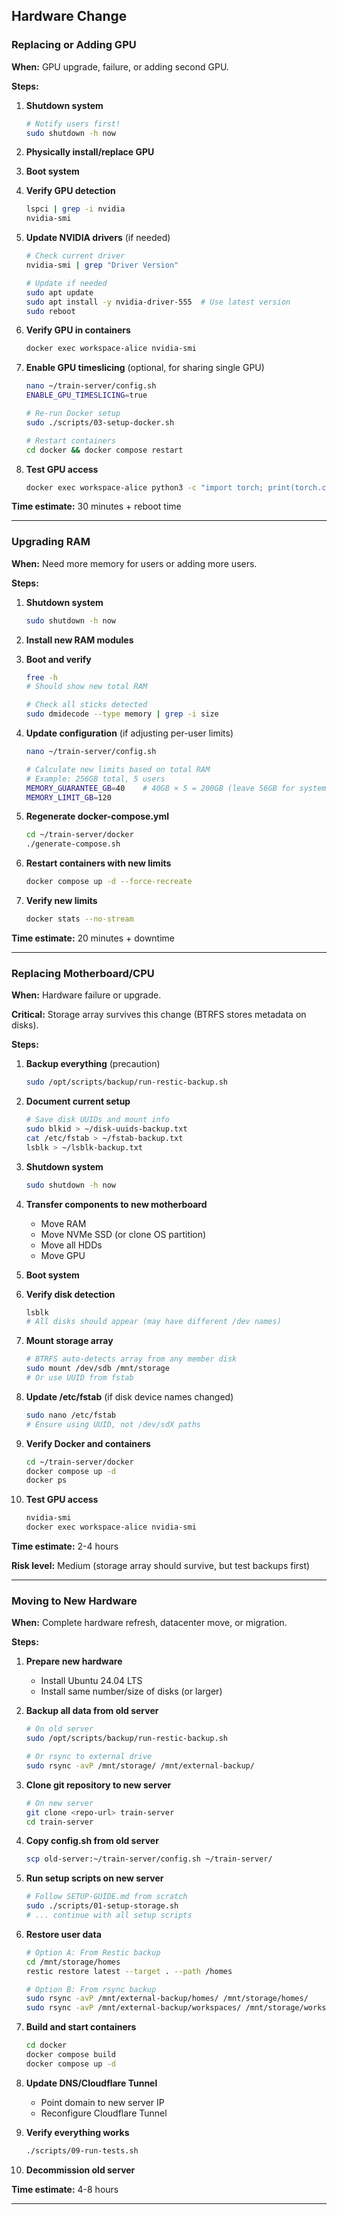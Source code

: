 
## Hardware Change

### Replacing or Adding GPU

**When:** GPU upgrade, failure, or adding second GPU.

**Steps:**

1. **Shutdown system**
   ```bash
   # Notify users first!
   sudo shutdown -h now
   ```

2. **Physically install/replace GPU**

3. **Boot system**

4. **Verify GPU detection**
   ```bash
   lspci | grep -i nvidia
   nvidia-smi
   ```

5. **Update NVIDIA drivers** (if needed)
   ```bash
   # Check current driver
   nvidia-smi | grep "Driver Version"

   # Update if needed
   sudo apt update
   sudo apt install -y nvidia-driver-555  # Use latest version
   sudo reboot
   ```

6. **Verify GPU in containers**
   ```bash
   docker exec workspace-alice nvidia-smi
   ```

7. **Enable GPU timeslicing** (optional, for sharing single GPU)
   ```bash
   nano ~/train-server/config.sh
   ENABLE_GPU_TIMESLICING=true

   # Re-run Docker setup
   sudo ./scripts/03-setup-docker.sh

   # Restart containers
   cd docker && docker compose restart
   ```

8. **Test GPU access**
   ```bash
   docker exec workspace-alice python3 -c "import torch; print(torch.cuda.device_count())"
   ```

**Time estimate:** 30 minutes + reboot time

---

### Upgrading RAM

**When:** Need more memory for users or adding more users.

**Steps:**

1. **Shutdown system**
   ```bash
   sudo shutdown -h now
   ```

2. **Install new RAM modules**

3. **Boot and verify**
   ```bash
   free -h
   # Should show new total RAM

   # Check all sticks detected
   sudo dmidecode --type memory | grep -i size
   ```

4. **Update configuration** (if adjusting per-user limits)
   ```bash
   nano ~/train-server/config.sh

   # Calculate new limits based on total RAM
   # Example: 256GB total, 5 users
   MEMORY_GUARANTEE_GB=40    # 40GB × 5 = 200GB (leave 56GB for system)
   MEMORY_LIMIT_GB=120
   ```

5. **Regenerate docker-compose.yml**
   ```bash
   cd ~/train-server/docker
   ./generate-compose.sh
   ```

6. **Restart containers with new limits**
   ```bash
   docker compose up -d --force-recreate
   ```

7. **Verify new limits**
   ```bash
   docker stats --no-stream
   ```

**Time estimate:** 20 minutes + downtime

---

### Replacing Motherboard/CPU

**When:** Hardware failure or upgrade.

**Critical:** Storage array survives this change (BTRFS stores metadata on disks).

**Steps:**

1. **Backup everything** (precaution)
   ```bash
   sudo /opt/scripts/backup/run-restic-backup.sh
   ```

2. **Document current setup**
   ```bash
   # Save disk UUIDs and mount info
   sudo blkid > ~/disk-uuids-backup.txt
   cat /etc/fstab > ~/fstab-backup.txt
   lsblk > ~/lsblk-backup.txt
   ```

3. **Shutdown system**
   ```bash
   sudo shutdown -h now
   ```

4. **Transfer components to new motherboard**
   - Move RAM
   - Move NVMe SSD (or clone OS partition)
   - Move all HDDs
   - Move GPU

5. **Boot system**

6. **Verify disk detection**
   ```bash
   lsblk
   # All disks should appear (may have different /dev names)
   ```

7. **Mount storage array**
   ```bash
   # BTRFS auto-detects array from any member disk
   sudo mount /dev/sdb /mnt/storage
   # Or use UUID from fstab
   ```

8. **Update /etc/fstab** (if disk device names changed)
   ```bash
   sudo nano /etc/fstab
   # Ensure using UUID, not /dev/sdX paths
   ```

9. **Verify Docker and containers**
   ```bash
   cd ~/train-server/docker
   docker compose up -d
   docker ps
   ```

10. **Test GPU access**
    ```bash
    nvidia-smi
    docker exec workspace-alice nvidia-smi
    ```

**Time estimate:** 2-4 hours

**Risk level:** Medium (storage array should survive, but test backups first)

---

### Moving to New Hardware

**When:** Complete hardware refresh, datacenter move, or migration.

**Steps:**

1. **Prepare new hardware**
   - Install Ubuntu 24.04 LTS
   - Install same number/size of disks (or larger)

2. **Backup all data from old server**
   ```bash
   # On old server
   sudo /opt/scripts/backup/run-restic-backup.sh

   # Or rsync to external drive
   sudo rsync -avP /mnt/storage/ /mnt/external-backup/
   ```

3. **Clone git repository to new server**
   ```bash
   # On new server
   git clone <repo-url> train-server
   cd train-server
   ```

4. **Copy config.sh from old server**
   ```bash
   scp old-server:~/train-server/config.sh ~/train-server/
   ```

5. **Run setup scripts on new server**
   ```bash
   # Follow SETUP-GUIDE.md from scratch
   sudo ./scripts/01-setup-storage.sh
   # ... continue with all setup scripts
   ```

6. **Restore user data**
   ```bash
   # Option A: From Restic backup
   cd /mnt/storage/homes
   restic restore latest --target . --path /homes

   # Option B: From rsync backup
   sudo rsync -avP /mnt/external-backup/homes/ /mnt/storage/homes/
   sudo rsync -avP /mnt/external-backup/workspaces/ /mnt/storage/workspaces/
   ```

7. **Build and start containers**
   ```bash
   cd docker
   docker compose build
   docker compose up -d
   ```

8. **Update DNS/Cloudflare Tunnel**
   - Point domain to new server IP
   - Reconfigure Cloudflare Tunnel

9. **Verify everything works**
   ```bash
   ./scripts/09-run-tests.sh
   ```

10. **Decommission old server**

**Time estimate:** 4-8 hours

---